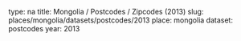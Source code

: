 type: na
title: Mongolia / Postcodes / Zipcodes (2013)
slug: places/mongolia/datasets/postcodes/2013
place: mongolia
dataset: postcodes
year: 2013
